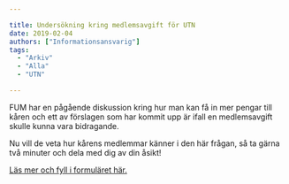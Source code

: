 ```yaml
---

title: Undersökning kring medlemsavgift för UTN
date: 2019-02-04
authors: ["Informationsansvarig"]
tags:
  - "Arkiv"
  - "Alla"
  - "UTN"

---
```


FUM har en pågående diskussion kring hur man kan få in mer pengar till kåren och ett av förslagen som har kommit upp är ifall en medlemsavgift skulle kunna vara bidragande.

Nu vill de veta hur kårens medlemmar känner i den här frågan, så ta gärna två minuter och dela med dig av din åsikt!


[Läs mer och fyll i formuläret här.](https://goo.gl/forms/Jrb7LvfoUrEnjHh53)